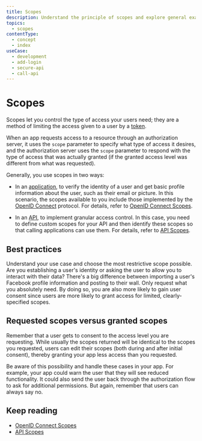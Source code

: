 ```yaml
---
title: Scopes
description: Understand the principle of scopes and explore general examples of their use.
topics:
  - scopes
contentType:
  - concept
  - index
useCase:
  - development
  - add-login
  - secure-api
  - call-api
---
```

# Scopes

Scopes let you control the type of access your users need; they are a method of limiting the access given to a user by a [token](/tokens). 

When an app requests access to a resource through an authorization server, it uses the `scope` parameter to specify what type of access it desires, and the authorization server uses the `scope` parameter to respond with the type of access that was actually granted (if the granted access level was different from what was requested).

Generally, you use scopes in two ways:

* In an [application](/applications), to verify the identity of a user and get basic profile information about the user, such as their email or picture. In this scenario, the scopes available to you include those implemented by the [OpenID Connect](/protocols/oidc) protocol. For details, refer to [OpenID Connect Scopes](/scopes/current/oidc-scopes).

* In an [API](/apis), to implement granular access control. In this case, you need to define custom scopes for your API and then identify these scopes so that calling applications can use them. For details, refer to [API Scopes](/scopes/current/api-scopes).


## Best practices

Understand your use case and choose the most restrictive scope possible. Are you establishing a user's identity or asking the user to allow you to interact with their data? There's a big difference between importing a user's Facebook profile information and posting to their wall. Only request what you absolutely need. By doing so, you are also more likely to gain user consent since users are more likely to grant access for limited, clearly-specified scopes.


## Requested scopes versus granted scopes

Remember that a user gets to consent to the access level you are requesting. While usually the scopes returned will be identical to the scopes you requested, users can edit their scopes (both during and after initial consent), thereby granting your app less access than you requested. 

Be aware of this possibility and handle these cases in your app. For example, your app could warn the user that they will see reduced functionality. It could also send the user back through the authorization flow to ask for additional permissions. But again, remember that users can always say no.


## Keep reading

* [OpenID Connect Scopes](/scopes/current/oidc-scopes)
* [API Scopes](/scopes/current/api-scopes)
